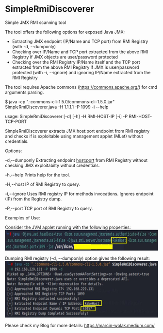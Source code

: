 # SimpleRmiDiscoverer
Simple JMX RMI scanning tool 

The tool offers the following options for exposed Java JMX:
- Extracting JMX endpoint (IP/Name and TCP port) from RMI Registry (with -d, --dumponly)
- Checking over IP/Name and TCP port extracted from the above RMI Registry if JMX objects are user/password protected
- Checking over the RMI Registry IP/Name itself and the TCP port extracted from the above RMI Registry if JMX is user/password protected (with -i, --ignore) and ignoring IP/Name extracted from the RMI Registry

The tool requires Apache commons (https://commons.apache.org/) for cmd arguments parsing.

$ java -cp ".:commons-cli-1.5.0/commons-cli-1.5.0.jar" SimpleRmiDiscoverer.java -H 1.1.1.1 -P 1099 -i --help

usage: SimpleRmiDiscoverer [-d] [-h] -H RMI-HOST-IP [-i] -P RMI-HOST-TCP-PORT

SimpleRmiDiscoverer extracts JMX host:port endpoint from RMI registry and checks if is exploitable using management applet (MLet) without credentials.



Options:

-d,--dumponly                    Extracting endpoint <host:port> from RMI Registry without checking JMX exploitabilty without credentials.
 
-h,--help                        Prints help for the tool.
 
-H,--host <RMI HOST IP >         IP of RMI Registry to query.

-i,--ignore                      Uses RMI registry IP for methods invocations. Ignores endpoint (IP) from the Registry dump.

-P,--port <RMI HOST TCP PORT >   TCP port of RMI Registry to query.
 
Examples of Use:

Consider the JVM applet running with the following properties:
![Screenshot1](sshot1.jpg)

Dumping RMI registry (-d, --dumponly) option gives the following result:
![Screenshot2](sshot2.jpg)

Please check my Blog for more details: https://marcin-wolak.medium.com/
